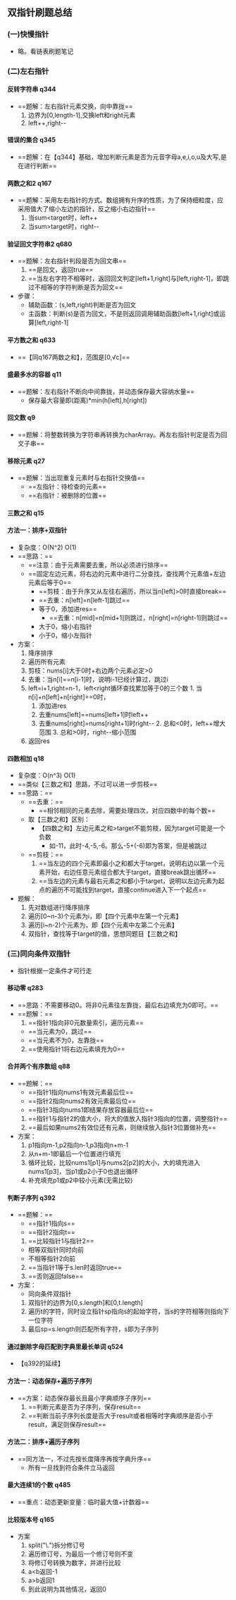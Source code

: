 ## 双指针刷题总结
### (一)快慢指针
- 略。看链表刷题笔记

### (二)左右指针
#### 反转字符串 q344
- ==题解：左右指针元素交换，向中靠拢==
  1. 边界为[0,length-1],交换left和right元素
  2. left++,right--

#### 错误的集合 q345
- ==题解：在【q344】基础，增加判断元素是否为元音字母a,e,i,o,u及大写,是在进行判断==

#### 两数之和2 q167
- ==题解：采用左右指针的方式。数组拥有升序的性质，为了保持细粒度，应 采用值大了缩小左边的指针，反之缩小右边指针==
  1. 当sum<target时，left++
  2. 当sum>target时，right--

#### 验证回文字符串2 q680
- ==题解：左右指针判段是否为回文串==
  1. ==是回文，返回true==
  2. ==当左右字符不相等时，返回回文判定[left+1,right]与[left,right-1]，即跳过不相等的字符判断是否为回文==
- 步骤：
  - 辅助函数：(s,left,right)判断是否为回文
  - 主函数：判断(s)是否为回文，不是则返回调用辅助函数[left+1,right]或运算[left,right-1]

#### 平方数之和 q633
- ==【同q167两数之和】，范围是[0,√c]==

#### 盛最多水的容器 q11
- ==题解：左右指针不断向中间靠拢，并动态保存最大容纳水量==
  - 保存最大容量即(距离)*min(h[left],h[right])

#### 回文数 q9
- ==题解：将整数转换为字符串再转换为charArray。再左右指针判定是否为回文子串==

#### 移除元素 q27
- ==题解：当出现重复元素时与右指针交换值==
  - ==左指针：待检查的元素==
  - ==右指针：被删除的位置==

#### 三数之和 q15
#### 方法一：排序+双指针
- 复杂度：O(N^2) O(1)
- ==思路：==
  - ==注意：由于元素需要去重，所以必须进行排序==
  - ==固定左边元素，将右边的元素中进行二分查找，查找两个元素值+左边元素后等于0==
    - ==剪枝：由于升序又从左往右遍历，所以当n[left]>0时直接break==
    - ==去重：n[left]=n[left-1]跳过==
    - 等于0，添加进res==
      - ==去重：n[mid]=n[mid+1]则跳过，n[right]=n[right-1]则跳过==
    - 大于0，缩小右指针
    - 小于0，缩小左指针
- 方案：
  1. 降序排序
  2. 遍历所有元素
    1. 剪枝：nums[i]大于0时+右边两个元素必定>0
    2. 去重：当n[i]==n[i-1]时，说明i-1已经计算过，跳过i
    3. left=i+1,right=n-1，left<right循环查找累加等于0的三个数
      1. 当n[i]+n[left]+n[right]==0时，
        1. 添加进res
        2. 去重nums[left]==nums[left+1]时left++
        3. 去重nums[right]=nums[right+1]时right--
      2. 总和<0时，left++增大范围
      3. 总和>0时，right--缩小范围
  3. 返回res

#### 四数相加 q18
- 复杂度：O(n^3) O(1)
- ==类似【三数之和】思路，不过可以进一步剪枝==
- ==思路：==
  - ==去重：==
    - ==相邻相同的元素去除，需要处理四次，对应四数中的每个数==
  - 取【三数之和】区别：
    - 【四数之和】左边元素之和>target不能剪枝，因为target可能是一个负数
      - 如-11，此时-4,-5,-6。那么-5+(-6)即为答案，但是被跳过
  - ==剪枝：==
    1. ==当左边的四个元素即最小之和都大于target，说明右边以第一个元素开始，右边任意元素组合都大于target，直接break跳出循环==
    2. ==当左边的元素与最右元素之和都小于target，说明以左边元素为起点的遍历不可能找到target，直接continue进入下一个起点==
- 题解：
  1. 先对数组进行降序排序
  2. 遍历[0~n-3)个元素为i，即【四个元素中左第一个元素】
  3. 遍历[i~n-2)个元素为，即【四个元素中左第二个元素】
  4. 双指针，查找等于target的值，思想同题目【三数之和】

### (三)同向条件双指针
- 指针根据一定条件才可行走

#### 移动零 q283
- ==思路：不需要移动0。将非0元素往左靠拢，最后右边填充为0即可。==
- ==题解：==
  1. ==指针1指向非0元数量索引，遍历元素==
    - ==当元素为0，跳过==
    - ==当元素不为0，左靠拢==
  2. ==使用指针1将右边元素填充为0==

#### 合并两个有序数组 q88
- ==题解：==
  - ==指针1指向nums1有效元素最后位==
  - ==指针2指向nums2有效元素最后位==
  - ==指针3指向nums1即结果存放容器最后位==
  1. ==指针1与指针2的值大小，将大的值放入指针3指向的位置，调整指针==
  2. ==最后如果nums2有效位还有元素，则继续放入指针3位置做补充==
- 方案：
  1. p1指向m-1,p2指向n-1,p3指向n+m-1
  2. 从n+m-1即最后一个位置进行填充
  3. 循环比较，比较nums1[p1]与nums2[p2]的大小，大的填充进入nums1[p3]，当p1或p2小于0也退出循环
  4. 补充填充p1或p2中较小元素(无需比较)

#### 判断子序列 q392
- ==题解：==
  - ==指针1指向s==
  - ==指针2指向t==
  1. ==比较指针1与指针2==
    - 相等双指针同时向前
    - 不相等指针2向前
  2. ==当指针1等于s.len时返回true==
  3. ==否则返回false==
- 方案：
  - 同向条件双指针
  1. 双指针的边界为[0,s.length]和[0,t.length]
  2. 遍历t的字符，同时设立指针sp指向s的起始字符，当s的字符相等则指向下一位字符
  3. 最后sp=s.length则匹配所有字符，s即为子序列

#### 通过删除字母匹配到字典里最长单词 q524
- 【q392的延续】

#### 方法一：动态保存+遍历子序列
- ==方案：动态保存最长且最小字典顺序子序列==
  1. ==判断元素是否为子序列，保存result==
  2. ==判断当前子序列长度是否大于result或者相等时字典顺序是否小于result，满足则保存result==

#### 方法二：排序+遍历子序列
- ==同方法一，不过先按长度降序再按字典升序==
  - 所有一旦找到符合条件立马返回

#### 最大连续1的个数 q485
- ==重点：动态更新变量：临时最大值+计数器==

#### 比较版本号 q165
- 方案
  1. split("\\.")拆分修订号
  2. 遍历修订号，为最后一个修订号则不变
  3. 将修订号转换为数字，并进行比较
    1. a<b返回-1
    2. a>b返回1
  4. 到此说明为其他情况，返回0
